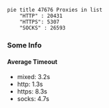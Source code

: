 
```mermaid
pie title 47676 Proxies in list
    "HTTP" : 20431
    "HTTPS": 5307
    "SOCKS" : 26593
```

### Some Info
#### Average Timeout

- mixed: 3.2s
- http: 1.3s
- https: 8.3s
- socks: 4.7s